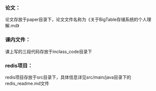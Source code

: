 ### 论文：

论文存放于paper目录下，论文文件名称为《关于BigTable存储系统的个人理解.md》

### 课内文件：

课上写的三段代码存放于inclass_code目录下

### redis项目：

redis项目存放于src目录下，具体信息详见src/main/java目录下的redis_readme.md文件

### 



